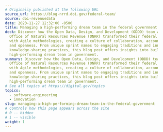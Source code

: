 ```yaml
---
# Originally published at the following URL
source_url: https://blog-nrrd.doi.gov/federal-team/
source: doi-revenuedata
date: 2023-11-27 12:32:00 -0500
title: Managing a high-performing dream team in the federal government
deck: Discover how the Open Data, Design, and Development (ODDD) team at the
  Office of Natural Resources Revenue (ONRR) transformed their federal projects
  with Agile methodologies, creating a culture of collaboration, accountability,
  and openness. From unique sprint names to engaging traditions and innovative
  knowledge-sharing practices, this blog post offers insights into building a
  high-performing dream team in government.
summary: Discover how the Open Data, Design, and Development (ODDD) team at the
  Office of Natural Resources Revenue (ONRR) transformed their federal projects
  with Agile methodologies, creating a culture of collaboration, accountability,
  and openness. From unique sprint names to engaging traditions and innovative
  knowledge-sharing practices, this blog post offers insights into building a
  high-performing dream team in government.
# See all topics at https://digital.gov/topics
topics:
  - software-engineering
  - innovation
slug: managing-a-high-performing-dream-team-in-the-federal-government
# Controls how this page appears across the site
# 0 -- hidden
# 1 -- visible
weight: 1
---
```

